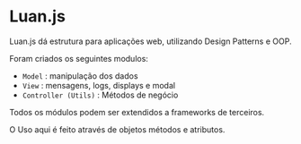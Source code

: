 <h1>Luan.js</h1>

<p>Luan.js dá estrutura para aplicações web, utilizando Design Patterns e OOP.</p>

<p>Foram criados os seguintes modulos:</p>

<ul>
 <li><code>Model</code> : manipulação dos dados</li>
 <li><code>View</code> : mensagens, logs, displays e modal</li>
 <li><code>Controller (Utils)</code> : Métodos de negócio</li>
</ul>

<p>Todos os módulos podem ser extendidos a frameworks de terceiros.</p>

<p>O Uso aqui é feito através de objetos métodos e atributos.</p>